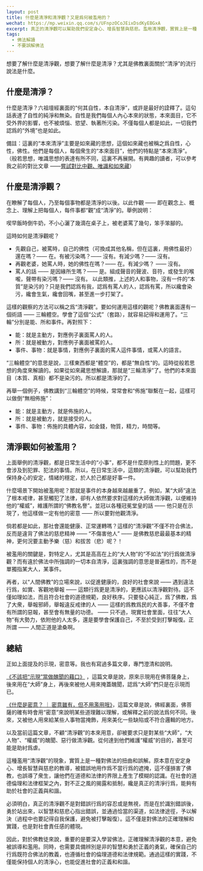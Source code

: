 ```yaml
---
layout: post
title: 什麼是清淨和清淨觀？又是爲何被濫用的？
wechat: https://mp.weixin.qq.com/s/UFnpzOCoJEixDsdKyEBGxA
excerpt: 真正的清淨觀可以幫助我們安定身心、增長智慧與慈悲。濫用清淨觀，實質上是一種對佛法的扭曲和誤解。不僅損害了佛教，也誤導了衆生，模糊了對法律和道德的界限。以智慧和慈悲的心態，糾正佛教不正之風，更符合真正的清淨觀。
tags:
  - 佛法解讀
  - 不要誤解佛法
---
```


想要了解什麼是清淨觀，想要了解什麼是清淨？尤其是佛教裏面關於“清淨”的流行說法是什麼。

## 什麼是清淨？

什麼是清淨？六祖壇經裏面的“何其自性，本自清淨”，或許是最好的詮釋了。這句話表達了自性的純淨和無染。自性是我們每個人內心本來的狀態，本來面目，它不受外界的影響，也不被煩惱、慾望、執著所污染。不僅每個人都是如此，一切我們認爲的“外境”也是如此。

備註：這裏的“本來清淨”主要是如來藏的思想，這個如來藏也被稱之爲自性，心性，佛性。他們是每個人，每個衆生的“本來面目”，他們的特點是“本來清淨”。（般若思想，唯識思想的表達有所不同，這裏不再展開。有興趣的讀者，可以參考我之前的對比文章 ——[嘗試對比中觀、唯識和如來藏](https://mp.weixin.qq.com/s/n1RfPHv65iJtp1WmARvSNQ)）

## 什麼是清淨觀？

在瞭解了每個人，乃至每個事物都是清淨的以後。以此作觀 —— 即在觀念上、概念上、理解上把每個人，每件事都“觀”成“清淨”的。舉例說明：

喫早飯時倒牛奶，不小心灑了幾滴在桌子上，被老婆罵了幾句，笨手笨腳的。

這時如何是清淨觀呢？

* 先觀自己，被罵時，自己的佛性（可換成其他名稱，但在這裏，用佛性最好）還在嗎？—— 在。有被污染嗎？—— 沒有。有減少嗎？—— 沒有。
* 再觀老婆，她罵人時，她的佛性在嗎？—— 在。有減少嗎？ —— 沒有。
* 罵人的話 —— 是因緣所生嗎？—— 是。組成聲音的聲波、音符，或發生的喉嚨，聲帶有染污嗎？—— 沒有。
以此類推，上述的人和事物，沒有一件的“本質”是染污的？只是我們認爲有我，認爲有罵人的人，認爲有罵，所以纔會染污，纔會生氣，纔會回嘴，甚至進一步打架了。

這樣的觀察的方法可以稱之爲“清淨觀”。要如何運用這樣的觀呢？佛教裏面還有一個術語 —— 三輪體空。學會了這個“公式”（套路），就容易記得和運用了。“三輪”分別是能、所和事件。再對照下：

* 能：就是主動方，對應例子裏面罵人的人。
* 所：就是被動方，對應例子裏面被罵的人。
* 事件、事物：就是事情，對應例子裏面的罵人這件事情，或罵人的語言。

“三輪體空”的意思是說，三樣東西都是“體空”的，都是“無自性“的。這時從般若思想的角度來解讀的。如果從如來藏思想解讀，那就是“三輪清淨”了。他們的本來面目（本質、真相）都不是染污的。所以都是清淨的了。

再舉一個例子，佛教講到“三輪體空”的時候，常常會和“佈施”聯繫在一起，這樣可以做倒“無相佈施”：
* 能：就是主動方，就是佈施的人。
* 所：就是被動方，就是接受的人。
* 事件、事物：佈施的具體內容，如金錢，物質，精力，時間等。

## 清淨觀如何被濫用？

上面舉例的清淨觀，都是日常生活中的“小事”，都不是什麼原則性上的問題，更不會涉及到犯罪、犯法的事情。所以，在日常生活中，這類的清淨觀，可以幫助我們保持身心的安定，情緒的穩定，於人於己都是好事一件。

什麼場景下開始被濫用呢？那就是事件的本身越來越嚴重了。例如，某“大師”違法了根本戒律，甚至觸犯了法律，卻有人依然要求對這樣的大師做清淨觀，以便維持他的“權威”，維護所謂的“佛教名譽”。並冠以各種冠冕堂皇的話 —— 他只是在示現了，他這樣做一定有他的密意 —— 所以要對他觀清淨。

倘若都是如此，那社會還能健康、正常運轉嗎？這樣的“清淨觀”不僅不符合佛法，反而是違背了佛法的慈悲精神 —— “不傷害他人” —— 是佛教慈悲最最基本的精神，更何況要主動予樂（慈）和拔苦（悲）呢？！

被濫用的關鍵是，對特定人，尤其是高高在上的“大人物”的“不如法”的行爲做清淨觀？而有違於佛法中所強調的一切本自清淨，這裏強調的意思是普遍性的，而不是單獨指某大人，某事件。

再者，以“人間佛教”的立場來說，以促進健康的，良好的社會來說 —— 遇到違法行爲，如實、客觀地舉報 —— 這類行爲更是清淨的，更應該以清淨觀對待。這不僅如理如法，而且符合社會的道德規範，良好秩序。只要發心純正，爲了佛教，爲了大衆，舉報邪師，舉報違反戒律的人 —— 這樣的爲教爲民的大善事，不僅不會有所謂的惡報，甚至會有無量的功德。 —— 只不過，現實社會里面，往往”大人物“有大勢力，依附他的人太多，還是要學會保護自己，不至於受到打擊報復。正所謂 —— 人間正道是滄桑啊。

## 總結

正如上面提及的示現，密意等。我也有寫過多篇文章，專門澄清和說明。

[《不該把“示現”當做醜聞的藉口》](https://mp.weixin.qq.com/s/1Ulcm4HXzGQYodrvTQwzkA) ，這篇文章是說，原來示現用在佛菩薩身上，後來用在“大師”身上，再後來被他人用來掩蓋醜聞，認爲“大師”們只是在示現而已。

[《什麼是密意？ ｜ 密意雖有，但不用濫用哦》](https://mp.weixin.qq.com/s/rWCLcgdkOQb2HA3XiiadPQ)，這篇文章是說，佛經裏面，佛菩薩的確有時會用“密意”來說明某些道理難以理解，或解釋之前的說法爲何不同。後來，又被他人用來給某些人事物當掩飾，用來美化一些缺陷或不符合邏輯的地方。

以及當前這篇文章，不顧“清淨觀”的本來用意，卻被要求只是對某些“大師”，“大人物”、“權威”的醜聞、惡行做清淨觀。從何達到他們維護“權威”的目的，甚至可能是助紂爲虐。

這種濫用“清淨觀”的現象，實質上是一種對佛法的扭曲和誤解。原本意在安定身心、增長智慧與慈悲的教導，被錯誤地用作爲不當行爲的遮掩，這不僅損害了佛教，也誤導了衆生，讓他們在道德和法律的界限上產生了模糊的認識。在社會的道德倫理和法律框架之內，對不正之風的揭露和抵制，纔是真正的清淨行爲，能夠有助於社會的正義與和諧。

必須明白，真正的清淨觀不是對錯誤行爲的容忍或是無視，而是在於識別錯誤後，勇於站出來，以智慧和慈悲心指出錯誤，並通過恰當的渠道，如法律途徑，予以解決（過程中也要記得自我保護，避免被打擊報復）。這不僅是對佛法的正確理解和實踐，也是對社會責任感的體現。

因此，對於佛教徒來說，重要的是要深入學習佛法，正確理解清淨觀的本意，避免被誤導和濫用。同時，也需要具備辨別是非的智慧和勇於正義的勇氣，確保自己的行爲既符合佛法的教義，也遵循社會的倫理道德和法律規範。通過這樣的實踐，不僅能保持個人的清淨心，也能促進社會的正義和和諧。


